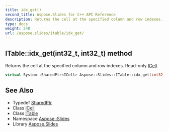 ```yaml
---
title: idx_get()
second_title: Aspose.Slides for C++ API Reference
description: Returns the cell at the specified column and row indexes. Read-only ICell.
type: docs
weight: 248
url: /aspose.slides/itable/idx_get/
---
```

## ITable::idx_get(int32_t, int32_t) method


Returns the cell at the specified column and row indexes. Read-only [ICell](../../icell/).

```cpp
virtual System::SharedPtr<ICell> Aspose::Slides::ITable::idx_get(int32_t columnIndex, int32_t rowIndex)=0
```

## See Also

* Typedef [SharedPtr](../../../system/sharedptr/)
* Class [ICell](../../icell/)
* Class [ITable](../)
* Namespace [Aspose::Slides](../../)
* Library [Aspose.Slides](../../../)